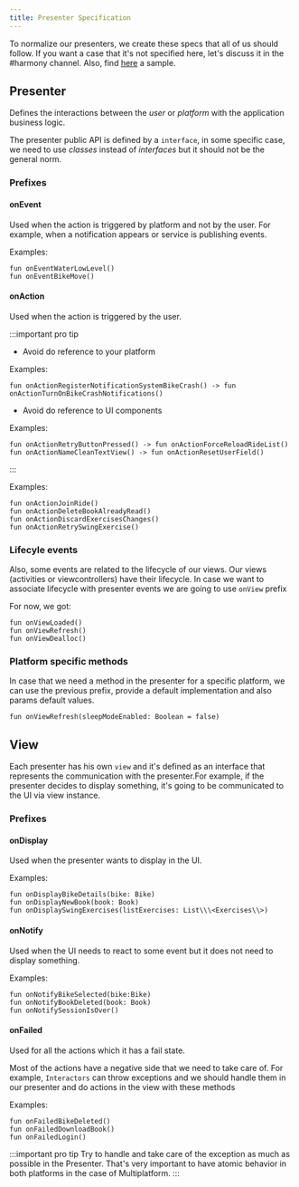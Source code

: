 ```yaml
---
title: Presenter Specification
---
```


To normalize our presenters, we create these specs that all of us should follow. If you want a case that it's not specified here, let's discuss it in the #harmony channel. Also, find [here](https://github.com/mobilejazz/harmony-kotlin/blob/1d7f0a3b188599624e15a2435d110227b411ccd1/sample/src/main/java/com/mobilejazz/sample/specs/PresenterSpecs.kt) a sample.

## Presenter

Defines the interactions between the *user* or *platform* with the application business logic.

The presenter public API is defined by a `interface`, in some specific case, we need to use *classes* instead of
*interfaces* but it should not be the general norm.

### Prefixes

#### onEvent

Used when the action is triggered by platform and not by the user. For example, when a notification appears or service is publishing events.

Examples:
```
fun onEventWaterLowLevel()
fun onEventBikeMove()
```

#### onAction

Used when the action is triggered by the user.

:::important pro tip
- Avoid do reference to your platform

Examples:
```
fun onActionRegisterNotificationSystemBikeCrash() -> fun onActionTurnOnBikeCrashNotifications()
```

- Avoid do reference to UI components

Examples:
```
fun onActionRetryButtonPressed() -> fun onActionForceReloadRideList()
fun onActionNameCleanTextView() -> fun onActionResetUserField()
```
:::

Examples:
```
fun onActionJoinRide()
fun onActionDeleteBookAlreadyRead()
fun onActionDiscardExercisesChanges()
fun onActionRetrySwingExercise()
```

### Lifecyle events

Also, some events are related to the lifecycle of our views. Our views (activities or viewcontrollers) have their lifecycle. In case we want to associate lifecycle with presenter events we are going to use `onView` prefix

For now, we got:
```
fun onViewLoaded()
fun onViewRefresh()
fun onViewDealloc()
```

### Platform specific methods

In case that we need a method in the presenter for a specific platform, we can use the previous prefix, provide a default implementation and also params default values.

```
fun onViewRefresh(sleepModeEnabled: Boolean = false)
```

## View

Each presenter has his own `view` and it's defined as an interface that represents the communication with the presenter.For example, if the presenter decides to display something, it's going to be communicated to the UI via view instance.

### Prefixes

#### onDisplay

Used when the presenter wants to display in the UI.

Examples:
```
fun onDisplayBikeDetails(bike: Bike)
fun onDisplayNewBook(book: Book)
fun onDisplaySwingExercises(listExercises: List\\\<Exercises\\>)
```

#### onNotify

Used when the UI needs to react to some event but it does not need to display something.

Examples:
```
fun onNotifyBikeSelected(bike:Bike)
fun onNotifyBookDeleted(book: Book)
fun onNotifySessionIsOver()
```

#### onFailed

Used for all the actions which it has a fail state.

Most of the actions have a negative side that we need to take care of. For example, `Interactors` can throw exceptions and we should handle them in our presenter and do actions in the view with these methods

Examples:
```
fun onFailedBikeDeleted()
fun onFailedDownloadBook()
fun onFailedLogin()
```

:::important pro tip
Try to handle and take care of the exception as much as possible in the Presenter. That's very important to have atomic behavior in both platforms in the case of Multiplatform.
:::
